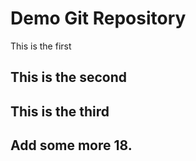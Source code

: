 # Demo Git Repository
This is the first

## This is the second

## This is the third

## Add some more 18.
